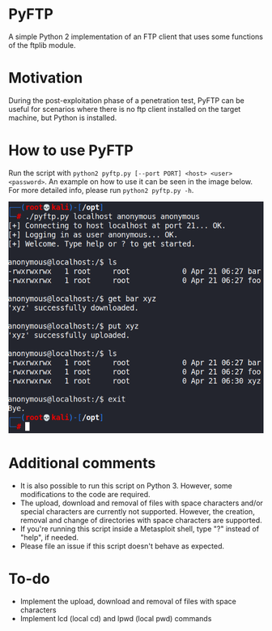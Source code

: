 # PyFTP
A simple Python 2 implementation of an FTP client that uses some functions of the ftplib module.

# Motivation
During the post-exploitation phase of a penetration test, PyFTP can be useful for scenarios where there is no ftp client installed on the target machine, but Python is installed.

# How to use PyFTP
Run the script with `python2 pyftp.py [--port PORT] <host> <user> <password>`. An example on how to use it can be seen in the image below. For more detailed info, please run `python2 pyftp.py -h`.

![](example.PNG)

# Additional comments
* It is also possible to run this script on Python 3. However, some modifications to the code are required.
* The upload, download and removal of files with space characters and/or special characters are currently not supported. However, the creation, removal and change of directories with space characters are supported.
* If you're running this script inside a Metasploit shell, type "?" instead of "help", if needed.
* Please file an issue if this script doesn't behave as expected.

# To-do
* Implement the upload, download and removal of files with space characters
* Implement lcd (local cd) and lpwd (local pwd) commands
